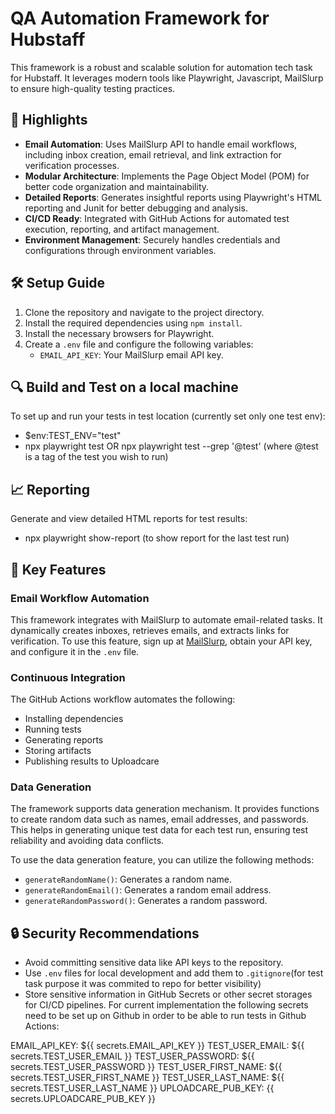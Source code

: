 # QA Automation Framework for Hubstaff

This framework is a robust and scalable solution for automation tech task for Hubstaff. It leverages modern tools like Playwright, Javascript, MailSlurp to ensure high-quality testing practices.

## 🌟 Highlights

- **Email Automation**: Uses MailSlurp API to handle email workflows, including inbox creation, email retrieval, and link extraction for verification processes.
- **Modular Architecture**: Implements the Page Object Model (POM) for better code organization and maintainability.
- **Detailed Reports**: Generates insightful reports using Playwright's HTML reporting and Junit for better debugging and analysis.
- **CI/CD Ready**: Integrated with GitHub Actions for automated test execution, reporting, and artifact management.
- **Environment Management**: Securely handles credentials and configurations through environment variables.

## 🛠️ Setup Guide

1. Clone the repository and navigate to the project directory.
2. Install the required dependencies using `npm install`.
3. Install the necessary browsers for Playwright.
4. Create a `.env` file and configure the following variables:
   - `EMAIL_API_KEY`: Your MailSlurp email API key.

## 🔍 Build and Test on a local machine

To set up and run your tests in test location (currently set only one test env):

-   $env:TEST_ENV="test"
-   npx playwright test OR npx playwright test --grep '@test' (where @test is a tag of the test you wish to run)

## 📈 Reporting

Generate and view detailed HTML reports for test results:

-   npx playwright show-report (to show report for the last test run)

## 🔑 Key Features

### Email Workflow Automation

This framework integrates with MailSlurp to automate email-related tasks. It dynamically creates inboxes, retrieves emails, and extracts links for verification. To use this feature, sign up at [MailSlurp](https://www.mailslurp.com/), obtain your API key, and configure it in the `.env` file.

### Continuous Integration

The GitHub Actions workflow automates the following:
- Installing dependencies
- Running tests
- Generating reports
- Storing artifacts
- Publishing results to Uploadcare

### Data Generation

The framework supports data generation mechanism. It provides functions to create random data such as names, email addresses, and passwords. This helps in generating unique test data for each test run, ensuring test reliability and avoiding data conflicts.

To use the data generation feature, you can utilize the following methods:

- `generateRandomName()`: Generates a random name.
- `generateRandomEmail()`: Generates a random email address.
- `generateRandomPassword()`: Generates a random password.

## 🔒 Security Recommendations

- Avoid committing sensitive data like API keys to the repository.
- Use `.env` files for local development and add them to `.gitignore`(for test task purpose it was commited to repo for better visibility)
- Store sensitive information in GitHub Secrets or other secret storages for CI/CD pipelines. For current implementation the following secrets need to be set up on Github in order to be able to run tests in Github Actions:
 
 EMAIL_API_KEY: ${{ secrets.EMAIL_API_KEY }}
 TEST_USER_EMAIL: ${{ secrets.TEST_USER_EMAIL }}
 TEST_USER_PASSWORD: ${{ secrets.TEST_USER_PASSWORD }}
 TEST_USER_FIRST_NAME: ${{ secrets.TEST_USER_FIRST_NAME }}
 TEST_USER_LAST_NAME: ${{ secrets.TEST_USER_LAST_NAME }}
 UPLOADCARE_PUB_KEY: {{ secrets.UPLOADCARE_PUB_KEY }}